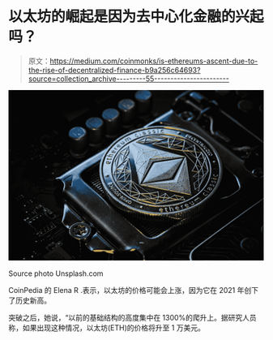 # 以太坊的崛起是因为去中心化金融的兴起吗？

> 原文：<https://medium.com/coinmonks/is-ethereums-ascent-due-to-the-rise-of-decentralized-finance-b9a256c64693?source=collection_archive---------55----------------------->

![](img/316cbefde3a129ba6e59323d106c02f8.png)

Source photo Unsplash.com

CoinPedia 的 Elena R .表示，以太坊的价格可能会上涨，因为它在 2021 年创下了历史新高。

突破之后，她说，“以前的基础结构的高度集中在 1300%的爬升上。据研究人员称，如果出现这种情况，以太坊(ETH)的价格将升至 1 万美元。